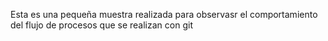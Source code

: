 Esta es una pequeña muestra realizada para observasr el comportamiento del flujo de procesos que se realizan con git

